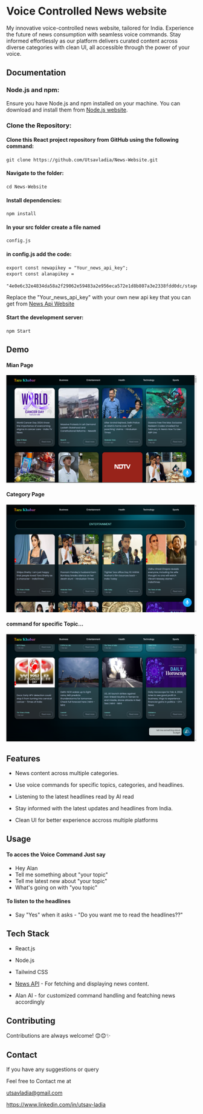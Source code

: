 
# Voice Controlled News website

My innovative voice-controlled news website, tailored for India. Experience the future of news consumption with seamless voice commands. 
Stay informed effortlessly as our platform delivers curated content across diverse categories with clean UI, all accessible through the power of your voice.


## Documentation

### Node.js and npm:

Ensure you have Node.js and npm installed on your machine. You can download and install them from [Node.js website](https://nodejs.org/en).

### Clone the Repository:
#### Clone this React project repository from GitHub using the following command:
```
git clone https://github.com/Utsavladia/News-Website.git

```
#### Navigate to the folder:
```
cd News-Website
```
#### Install dependencies:
```
npm install
```
#### In your src folder create a file named 
```
config.js
```
#### in config.js add the code:
```
export const newapikey = "Your_news_api_key";
export const alanapikey =
  "4e0e6c32e4834da58a2f29062e59483a2e956eca572e1d8b807a3e2338fdd0dc/stage";

```
Replace the "Your_news_api_key" with your own new api key that you can get from [News Api Website](https://newsapi.org/)

#### Start the development server:
```
npm Start
```





## Demo
#### Mian Page
![Main Page](src/Asset/main_page.png)


#### Category Page
![Category section](src/Asset/categories.png)


#### command for specific Topic...
![Command for specific Topic](src/Asset/command.png)


## Features

- News content across multiple categories.
- Use voice commands for specific topics, categories, and headlines.

- Listening to the latest headlines read by AI read
- Stay informed with the latest updates and headlines from India.

- Clean UI for better experience accross multiple platforms

## Usage


#### To acces the Voice Command Just say
- Hey Alan
- Tell me something about "your topic"
- Tell me latest new about "your topic"
- What's going on with "you topic"

#### To listen to the headlines
- Say "Yes" when it asks - "Do you want me to read the headlines??"




## Tech Stack

- React.js
- Node.js
- Tailwind CSS
- [News API](https://newsapi.org/) - For fetching and displaying news content.

- Alan AI - for customized command handling and featching news accordingly




## Contributing

Contributions are always welcome! 😊😊✨




## Contact

If you have any suggestions or query

Feel free to Contact me at

utsavladia@gmail.com

https://www.linkedin.com/in/utsav-ladia


